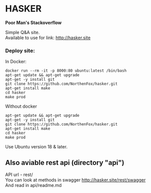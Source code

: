 # HASKER
**Poor Man's Stackoverflow**  

Simple Q&A site.  
Available to use for link: http://hasker.site

### Deploy site:  
In Docker:
```
docker run --rm -it -p 8000:80 ubuntu:latest /bin/bash
apt-get update && apt-get upgrade
apt-get -y install git
git clone https://github.com/NorthenFox/hasker.git
apt-get install make
cd hasker
make prod
```

Without docker
```
apt-get update && apt-get upgrade
apt-get -y install git
git clone https://github.com/NorthenFox/hasker.git
apt-get install make
cd hasker
make prod
```

Use Ubuntu version 18 & later.


## Also aviable rest api (directory "api")  
API url - rest/  
You can look at methods in swagger http://hasker.site/rest/swagger  
And read in api/readme.md
